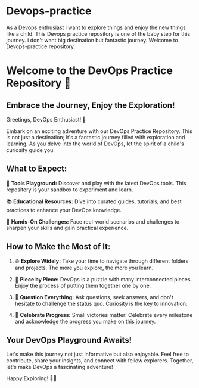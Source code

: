 # Devops-practice
As a Devops enthusiast i want to explore things and enjoy the new things like a child. This Devops practice repository is one of the baby step for this journey. i don't want big destination but fantastic journey. Welcome to Devops-practice repository.


# Welcome to the DevOps Practice Repository 🚀

## Embrace the Journey, Enjoy the Exploration!

Greetings, DevOps Enthusiast! 🌟

Embark on an exciting adventure with our DevOps Practice Repository. This is not just a destination; it's a fantastic journey filled with exploration and learning. As you delve into the world of DevOps, let the spirit of a child's curiosity guide you.

## What to Expect:

🔧 **Tools Playground:** Discover and play with the latest DevOps tools. This repository is your sandbox to experiment and learn.

📚 **Educational Resources:** Dive into curated guides, tutorials, and best practices to enhance your DevOps knowledge.

🚀 **Hands-On Challenges:** Face real-world scenarios and challenges to sharpen your skills and gain practical experience.

## How to Make the Most of It:

1. 🌐 **Explore Widely:** Take your time to navigate through different folders and projects. The more you explore, the more you learn.

2. 🧩 **Piece by Piece:** DevOps is a puzzle with many interconnected pieces. Enjoy the process of putting them together one by one.

3. 🤔 **Question Everything:** Ask questions, seek answers, and don't hesitate to challenge the status quo. Curiosity is the key to innovation.

4. 🌈 **Celebrate Progress:** Small victories matter! Celebrate every milestone and acknowledge the progress you make on this journey.

## Your DevOps Playground Awaits!

Let's make this journey not just informative but also enjoyable. Feel free to contribute, share your insights, and connect with fellow explorers. Together, let's make DevOps a fascinating adventure!

Happy Exploring! 🚀✨

